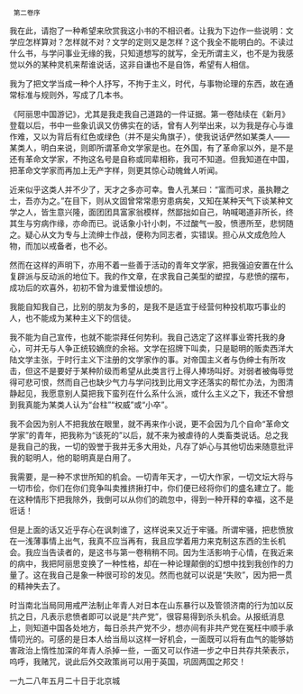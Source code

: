      第二卷序 

   我在此，请抱了一种希望来欣赏我这小书的不相识者。让我为下边作一些说明：文学应怎样算对？怎样就不对？文学的定则又是怎样？这个我全不能明白的。不读过什么书，与学问事业无缘的我，只知道想写的就写，全无所谓主义，也不是为我感觉以外的某种灵机来帮谁说话，这非自谦也不是自饰，希望有人相信。 

   我为了把文学当成一种个人抒写，不拘于主义，时代，与事物论理的东西，故在通常标准与规则外，写成了几本书。 

   《阿丽思中国游记》，尤其是我走我自己道路的一件证据。第一卷陆续在《新月》登载以后，书中一些象讥讽又仿佛实在的话，曾有人列举出来，以为我是存心与谁作难，又以为背后有红色或绿色（并不是尖角旗子），使我说话俨然如某类人——某类人，明白来说，则即所谓革命文学家是也。在外国，有了革命家以外，是不是还有革命文学家，不拘这名号是自称或同辈相称，我可不知道。但我知道在中国，把革命文学家而再加上无产字样，则更其惊心动魄耸人听闻。 

   近来似乎这类人并不少了，天才之多亦可幸。鲁人孔某曰：“富而可求，虽执鞭之士，吾亦为之。”在目下，则从文固曾常常患穷患病矣，又知在某种天气下谈某种文学之人，皆生意兴隆，面团团具富家翁模样，然鄙拙如自己，呐喊喝道非所长，终其生与穷病作缘，亦命而已。说话象小针小刺，不过酸气一股，愤懑所至，悲悯随之。疑心从文为专与上流绅士作战，便称为同志者，实错误。担心从文成危险人物，而加以戒备者，也不必。 

   然而在这样的声明下，亦用不着一些善于活动的青年文学家，把我强迫安置在什么复辟派与反动派的地位下。我的作文章，在求我自己美型的塑捏，与悲愤的摆布，成功后的欢喜外，初初不曾为谁爱憎设想的。 

   我能自知我自己，比别的朋友为多的，是我不是适宜于经营何种投机取巧事业的人，也不能成为某种主义下的信徒。 

   我不能为自己宣传，也就不能崇拜任何势利。我自己选定了这样事业寄托我的身心，可并无与人争正统较嫡庶的余裕。文学在招牌下叫卖，只是聪明的贩卖西洋大陆文学主张，于时行主义下注册的文学家作的事。对帝国主义者与伪绅士有所攻击，但这不是要好于某种阶级而希望从此类言行上得人捧场叫好。对弱者被侮辱觉得可悲可恨，然而自己也缺少气力与学问找到比用文字还落实的帮忙办法，为图清静起见，我愿意别人莫把我下蛮列在什么系什么派，或什么主义之下，我还不曾想到我真能为某类人认为“台柱”“权威”或“小卒”。 

   我不会因为别人不把我放在眼里，就不再来作小说，更不会因为几个自命“革命文学家”的青年，把我称为“该死的”以后，就不来为被虐待的人类畜类说话。总之我是我自己的我，一切的毁誉于我并无多大用处，凡存了妒心与其他切齿来随意批评我的聪明人，他的聪明真是白用了。 

   我需要，是一种不求世所知的机会。一切青年天才，一切大作家，一切文坛大将与一切市侩，你们在你们竞争叫卖推挤揪打中，你们便已经将你们的盛名建立了。能在这种情形下把我除外，我倒可以从你们的疏忽中，得到一种开释的幸福，这不是诳话！ 

   但是上面的话又近乎存心在讽刺谁了，这样说来又近于牢骚。所谓牢骚，把悲愤放在一浅薄事情上出气，我真不应当再有，我且应学着用力来克制这东西的生长机会。我应当告读者的，是这书与第一卷稍稍不同。因为生活影响于心情，在我近来的病中，我把阿丽思变换了一种性格，却在一种论理颠倒的幻想中找到我创作的力量了。这在我自己是象一种很可珍的发见。然而也就可以说是“失败”，因为把一贯的精神失去了。 

   时当南北当局同用戒严法制止年青人对日本在山东暴行以及管领济南的行为加以反抗之日，凡表示悲愤者即可以说是“共产党”，很容易得到杀头机会。从报纸消息上，则知道中国各处地方，每日杀共产党不少，想亦间有非共产党在冤枉中顺手承情叨光的。可感的是日本人给当局以这样一好机会，一面既可以将有血气的能够妨害政治上惰性加深的年青人杀掉一些，一面又可以作进一步之中日共存共荣表示，呜呼，我赌咒，说此后外交政策尚可以用于英国，巩固两国之邦交！ 

   一九二八年五月二十日于北京城 

